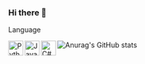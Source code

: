 ### Hi there 👋


Language

<img align="left" alt="Python" width="30px" src="https://upload.wikimedia.org/wikipedia/commons/thumb/c/c3/Python-logo-notext.svg/2400px-Python-logo-notext.svg.png" />
<img align="left" alt="JavaScript" width="30px" src="https://upload.wikimedia.org/wikipedia/commons/thumb/9/99/Unofficial_JavaScript_logo_2.svg/96px-Unofficial_JavaScript_logo_2.svg.png" />
<img align="left" alt="C#" width="30px" src="https://i.namu.wiki/i/6lbPnGCp3SpLYOUAS9DV5sjpBUs9ZUli3-4zRNqFolWB-45Y5D2FUP2pUtc18AZ6_s-MvVgOXBcfmZTH0CPnYIDUAU6UVgYgfzQvmmJY0MGES--rrGrF3Ase1kmRLmOCySV0helYV7OWpr23SgoD1A.svg" />


![Anurag's GitHub stats](https://github-readme-stats.vercel.app/api?username=Minepear&show_icons=true&theme=radical)
